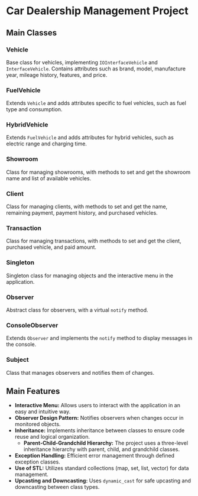# Car Dealership Management Project

## Main Classes

### Vehicle
Base class for vehicles, implementing `IOInterfaceVehicle` and `InterfaceVehicle`. Contains attributes such as brand, model, manufacture year, mileage history, features, and price.

### FuelVehicle
Extends `Vehicle` and adds attributes specific to fuel vehicles, such as fuel type and consumption.

### HybridVehicle
Extends `FuelVehicle` and adds attributes for hybrid vehicles, such as electric range and charging time.

### Showroom
Class for managing showrooms, with methods to set and get the showroom name and list of available vehicles.

### Client
Class for managing clients, with methods to set and get the name, remaining payment, payment history, and purchased vehicles.

### Transaction
Class for managing transactions, with methods to set and get the client, purchased vehicle, and paid amount.

### Singleton
Singleton class for managing objects and the interactive menu in the application.

### Observer
Abstract class for observers, with a virtual `notify` method.

### ConsoleObserver
Extends `Observer` and implements the `notify` method to display messages in the console.

### Subject
Class that manages observers and notifies them of changes.

## Main Features

- **Interactive Menu:** Allows users to interact with the application in an easy and intuitive way.
- **Observer Design Pattern:** Notifies observers when changes occur in monitored objects.
- **Inheritance:** Implements inheritance between classes to ensure code reuse and logical organization.
  - **Parent-Child-Grandchild Hierarchy:** The project uses a three-level inheritance hierarchy with parent, child, and grandchild classes.
- **Exception Handling:** Efficient error management through defined exception classes.
- **Use of STL:** Utilizes standard collections (map, set, list, vector) for data management.
- **Upcasting and Downcasting:** Uses `dynamic_cast` for safe upcasting and downcasting between class types.
